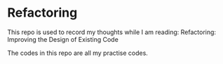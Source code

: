 # Refactoring

This repo is used to record my thoughts while I am reading:
Refactoring: Improving the Design of Existing Code

The codes in this repo are all my practise codes. 

